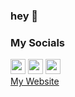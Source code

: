 ### hey 👋
### My Socials
<a href="https://www.youtube.com/channel/UC0k5Wnt4vdbbb7ht_74I-Dg"><img src="https://s.ytimg.com/yts/img/favicon_144-vfliLAfaB.png" width="24px" height="24px" /></a>
<a href="https://twitter.com/EliteAsian123"><img src="https://abs.twimg.com/favicons/twitter.ico" width="24px" height="24px" /></a>
<a href="https://github.com/EliteAsian123"><img src="https://github.githubassets.com/favicons/favicon.svg" width="24px" height="24px" /></a><br>
[My Website](https://eliteasian123.github.io/)
